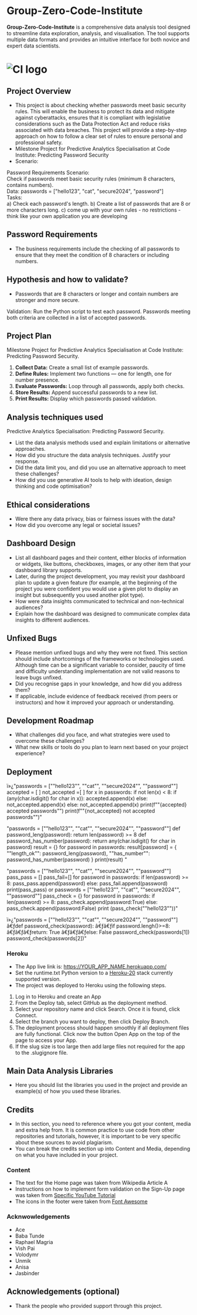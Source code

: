 # Group-Zero-Code-Institute

**Group-Zero-Code-Institute** is a comprehensive data analysis tool designed to streamline data exploration, analysis, and visualisation. The tool supports multiple data formats and provides an intuitive interface for both novice and expert data scientists.

# ![CI logo](https://codeinstitute.s3.amazonaws.com/fullstack/ci_logo_small.png)

## Project Overview
* This project is about checking whether passwords meet basic security rules. This will enable the business to protect its data and mitigate against cyberattacks, ensures that it is compliant with legislative considerations such as the Data Protection Act and reduce risks associated with data breaches. This project will provide a step-by-step approach on how to follow a clear set of rules to ensure personal and professional safety.
* Milestone Project for Predictive Analytics Specialisation at Code Institute: Predicting Password Security
* Scenario:

Password Requirements Scenario:  
Check if passwords meet basic security rules (minimum 8 characters, contains numbers).    
Data:  passwords = ["hello123", "cat", "secure2024", "password"]   
Tasks:  
a) Check each password's length. 
b) Create a list of passwords that are 8 or more characters long. 
c) come up with your own rules - no restrictions - think like your own application you are developing  

## Password Requirements
* The business requirements include the checking of all passwords to ensure that they meet the condition of 8 characters or including numbers.

## Hypothesis and how to validate?
* Passwords that are 8 characters or longer and contain numbers are stronger and more secure.

Validation:
Run the Python script to test each password.
Passwords meeting both criteria are collected in a list of accepted passwords.

## Project Plan
Milestone Project for Predictive Analytics Specialisation at Code Institute: Predicting Password Security.

1. **Collect Data:** Create a small list of example passwords.  
2. **Define Rules:** Implement two functions — one for length, one for number presence.  
3. **Evaluate Passwords:** Loop through all passwords, apply both checks.  
4. **Store Results:** Append successful passwords to a new list.  
5. **Print Results:** Display which passwords passed validation.

## Analysis techniques used

Predictive Analytics Specialisation: Predicting Password Security.

* List the data analysis methods used and explain limitations or alternative approaches.
* How did you structure the data analysis techniques. Justify your response.
* Did the data limit you, and did you use an alternative approach to meet these challenges?
* How did you use generative AI tools to help with ideation, design thinking and code optimisation?

## Ethical considerations
* Were there any data privacy, bias or fairness issues with the data?
* How did you overcome any legal or societal issues?

## Dashboard Design
* List all dashboard pages and their content, either blocks of information or widgets, like buttons, checkboxes, images, or any other item that your dashboard library supports.
* Later, during the project development, you may revisit your dashboard plan to update a given feature (for example, at the beginning of the project you were confident you would use a given plot to display an insight but subsequently you used another plot type).
* How were data insights communicated to technical and non-technical audiences?
* Explain how the dashboard was designed to communicate complex data insights to different audiences. 

## Unfixed Bugs
* Please mention unfixed bugs and why they were not fixed. This section should include shortcomings of the frameworks or technologies used. Although time can be a significant variable to consider, paucity of time and difficulty understanding implementation are not valid reasons to leave bugs unfixed.
* Did you recognise gaps in your knowledge, and how did you address them?
* If applicable, include evidence of feedback received (from peers or instructors) and how it improved your approach or understanding.

## Development Roadmap
* What challenges did you face, and what strategies were used to overcome these challenges?
* What new skills or tools do you plan to learn next based on your project experience? 

## Deployment
ï»¿"passwords = [""hello123"", ""cat"", ""secure2024"", ""password""]  accepted = [ ] not_accepted =[ ]  for x in passwords:     if not len(x) < 8:         if (any(char.isdigit() for char in x)):             accepted.append(x)         else:             not_accepted.append(x)     else:         not_accepted.append(x)          print(f""{accepted} accepted passwords"") print(f""{not_accepted} not accepted passwords"")"

"passwords = [""hello123"", ""cat"", ""secure2024"", ""password""]  def password_leng(password):     return len(password) >= 8  def password_has_number(password):     return any(char.isdigit() for char in password)  result = {}  for password in passwords:     result[password] = {         ""length_ok"": password_leng(password),         ""has_number"": password_has_number(password)     }  print(result)     "

"passwords = [""hello123"", ""cat"", ""secure2024"", ""password""]  pass_pass = [] pass_fail=[] for password in passwords:         if len(password) >= 8:                  pass_pass.append(password)          else:                  pass_fail.append(password)  print(pass_pass)   or   passwords = [""hello123"", ""cat"", ""secure2024"", ""password""]  pass_check = {}   for password in passwords:   if len(password) >= 8:                  pass_check.append(password:True)          else:                  pass_check.append(password:False)   print (pass_check(""hello123""))"

ï»¿"passwords = [""hello123"", ""cat"", ""secure2024"", ""password""]   â€ƒdef password_check(password): â€ƒâ€ƒif password.lengh()>=8: â€ƒâ€ƒâ€ƒreturn: True â€ƒâ€ƒâ€ƒelse: False    password_check(passwords[1])  password_check(passwords[2])"

### Heroku

* The App live link is: https://YOUR_APP_NAME.herokuapp.com/ 
* Set the runtime.txt Python version to a [Heroku-20](https://devcenter.heroku.com/articles/python-support#supported-runtimes) stack currently supported version.
* The project was deployed to Heroku using the following steps.

1. Log in to Heroku and create an App
2. From the Deploy tab, select GitHub as the deployment method.
3. Select your repository name and click Search. Once it is found, click Connect.
4. Select the branch you want to deploy, then click Deploy Branch.
5. The deployment process should happen smoothly if all deployment files are fully functional. Click now the button Open App on the top of the page to access your App.
6. If the slug size is too large then add large files not required for the app to the .slugignore file.


## Main Data Analysis Libraries
* Here you should list the libraries you used in the project and provide an example(s) of how you used these libraries.


## Credits 

* In this section, you need to reference where you got your content, media and extra help from. It is common practice to use code from other repositories and tutorials, however, it is important to be very specific about these sources to avoid plagiarism. 
* You can break the credits section up into Content and Media, depending on what you have included in your project. 

### Content 

- The text for the Home page was taken from Wikipedia Article A
- Instructions on how to implement form validation on the Sign-Up page was taken from [Specific YouTube Tutorial](https://www.youtube.com/)
- The icons in the footer were taken from [Font Awesome](https://fontawesome.com/)

### Acknwowledgements

- Ace
- Baba Tunde
- Raphael Magria
- Vish Pai
- Volodymr
- Unmik
- Anisa
- Jasbinder




## Acknowledgements (optional)
* Thank the people who provided support through this project.
